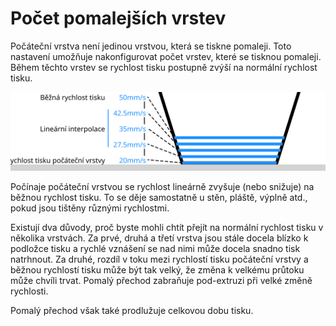 Počet pomalejších vrstev
====
Počáteční vrstva není jedinou vrstvou, která se tiskne pomaleji. Toto nastavení umožňuje nakonfigurovat počet vrstev, které se tisknou pomaleji. Během těchto vrstev se rychlost tisku postupně zvýší na normální rychlost tisku.

![Rychlost tisku se postupně zvyšuje až na 50 mm/s](../images/speed_slowdown_layers_cs.svg)

Počínaje počáteční vrstvou se rychlost lineárně zvyšuje (nebo snižuje) na běžnou rychlost tisku. To se děje samostatně u stěn, pláště, výplně atd., pokud jsou tištěny různými rychlostmi.

Existují dva důvody, proč byste mohli chtít přejít na normální rychlost tisku v několika vrstvách. Za prvé, druhá a třetí vrstva jsou stále docela blízko k podložce tisku a rychlé vznášení se nad nimi může docela snadno tisk natrhnout. Za druhé, rozdíl v toku mezi rychlostí tisku počáteční vrstvy a běžnou rychlostí tisku může být tak velký, že změna k velkému průtoku může chvíli trvat. Pomalý přechod zabraňuje pod-extruzi při velké změně rychlosti.

Pomalý přechod však také prodlužuje celkovou dobu tisku.